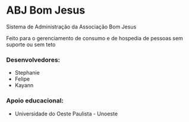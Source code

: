 # ABJ Bom Jesus
Sistema de Administração da Associação Bom Jesus

Feito para o gerenciamento de consumo e de hospedia de pessoas sem suporte ou sem teto

 ### Desenvolvedores:
- Stephanie
- Felipe
- Kayann

### Apoio educacional:
- Universidade do Oeste Paulista - Unoeste

